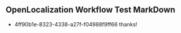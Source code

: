 ## OpenLocalization Workflow Test MarkDown
* 4ff90b1e-8323-4338-a27f-f04988f9ff66 thanks!

<!--HONumber=Jul16_HO5-->



